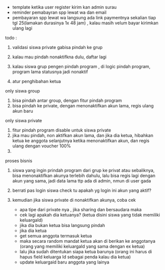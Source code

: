 - template ketika user register kirim kan admin surau  
- reminder pemabayran spp lewat wa dan email
- pembayaran spp lewat wa langsung ada link paymentnya sekalian tiap tgl 25(lamakan durasinya 1x 48 jam) , kalau masih velum bayar kirimkan ulang lagi


todo :
1. validasi siswa private gabisa pindah ke grup
2. kalau mau pindah nonaktifkna dulu, daftar lagi
3. kalau siswa grup pengen pindah program , di logic pindah program, program lama statusnya jadi nonaktif




2. atur penghibahan ketua



only siswa group

1. bisa pindah antar group, dengan fitur pindah program
2. bisa pindah ke private, dengan menonaktifkan akun lama, regis ulang akun baru

only siswa private

1. fitur pindah program disable untuk siswa private
2. jika mau pindah, non aktifkan akun lama, dan jika dia ketua, hibahkan ketua ke anggota selanjutnya ketika menonaktifkan akun, dan regis ulang dengan voucher 100%
3. 



proses bisnis 
1. siswa yang ingin prindah program dari grup ke privat atau sebaliknya, bisa menonaktifkan akunya terlebih dahulu, lalu bisa regis lagi dengan akun yang sama, jadi data lama ttp ada di admin, nmun di user gada
2. berrati pas login siswa check tu apakah yg login ini akun yang aktif?





3. kemudian jika siswa private di nonaktifkan akunya, coba cek
    - apa tipe dari private nya , jika sharing dan bersaudara maka
    - cek lagi apakah dia ketuanya? (ketua disini siswa yang tidak memiliki keluargaId)
    - jika dia bukan ketua bisa langsung pindah
    - jika dia ketua
    - get semua anggota termasuk ketua
    - maka secara random mandat ketua akan di berikan ke anggotanya (orang yang memiliki keluargaId yang sama dengan ex ketua)
    - lalu jika sudah ditentukan siapa ketua barunya (orang ini harus di hapus field keluarga Id sebagai penda kalau dia ketua)
    - update keluargaid baru anggota yang lainya